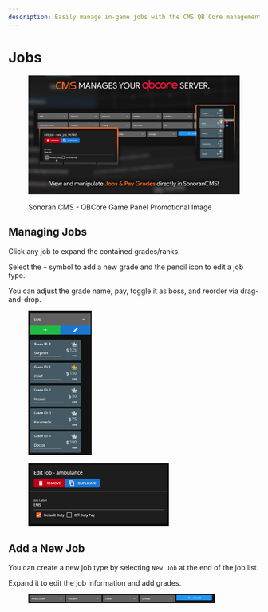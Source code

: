 ```yaml
---
description: Easily manage in-game jobs with the CMS QB Core management panel!
---
```


# Jobs

<figure><img src="../../../.gitbook/assets/qbcore_jobs (1).png" alt=""><figcaption><p>Sonoran CMS - QBCore Game Panel Promotional Image</p></figcaption></figure>

## Managing Jobs

Click any job to expand the contained grades/ranks.

Select the `+` symbol to add a new grade and the pencil icon to edit a job type.

You can adjust the grade name, pay, toggle it as boss, and reorder via drag-and-drop.

<div align="left"><figure><img src="../../../.gitbook/assets/image (25) (1) (1) (1) (1).png" alt="" width="127"><figcaption></figcaption></figure> <figure><img src="../../../.gitbook/assets/image (19) (1) (1).png" alt="" width="282"><figcaption></figcaption></figure></div>

## Add a New Job

You can create a new job type by selecting `New Job` at the end of the job list.

Expand it to edit the job information and add grades.

<figure><img src="../../../.gitbook/assets/image (21) (1) (1).png" alt="" width="375"><figcaption></figcaption></figure>
